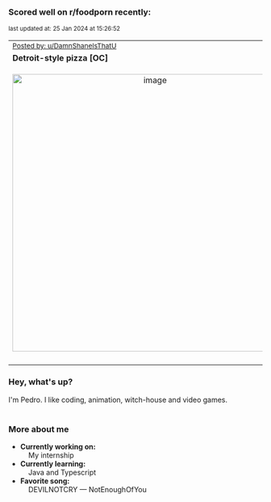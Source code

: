 ### Scored well on r/foodporn recently:

<p align="left"><sub>last updated at: 25 Jan 2024 at 15:26:52</sub></p>

|   |
| --- |
| <sub>[Posted by: u/DamnShaneIsThatU][source]</sub> |
| **Detroit-style pizza [OC]** | 
|<p align="center"> <img alt="image" src="https://i.redd.it/aosiyc5pv7ec1.jpeg" width="550" /> </p>|
|   |

### Hey, what's up?

I'm Pedro. I like coding, animation, witch-house and video games.<br><br>

### More about me
- **Currently working on:**  
&nbsp;&nbsp;&nbsp;&nbsp;My internship
- **Currently learning:**  
&nbsp;&nbsp;&nbsp;&nbsp;Java and Typescript
- **Favorite song:**  
&nbsp;&nbsp;&nbsp;&nbsp;DEVILNOTCRY — NotEnoughOfYou<br><br>

  



  
  
  
[linkedin]: https://linkedin.com/in/pedro-h-r-gomes-8a487b14a/
[gmail]: mailto:pilique11@gmail.com
[source]: https://reddit.com/r/FoodPorn/comments/19dseyh/detroitstyle_pizza_oc/
[redditAPI]: https://www.reddit.com/dev/api/